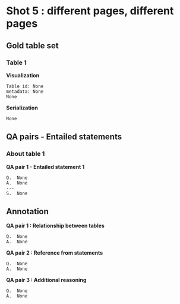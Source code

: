 # Shot 5 : different pages, different pages

## Gold table set

### Table 1

**Visualization**

    Table id: None
    metadata: None
    None

**Serialization**

    None

## QA pairs - Entailed statements

### About table 1

**QA pair 1 - Entailed statement 1**

    Q.  None
    A.  None
    ---
    S.  None

## Annotation

**QA pair 1 : Relationship between tables**

    Q.  None
    A.  None

**QA pair 2 : Reference from statements**

    Q.  None
    A.  None

**QA pair 3 : Additional reasoning**

    Q.  None
    A.  None
